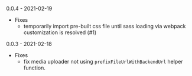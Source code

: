 0.0.4 - 2021-02-19
- Fixes
  - temporarily import pre-built css file until sass loading via webpack customization is resolved (#1)
  
0.0.3 - 2021-02-18
- Fixes
  - fix media uploader not using `prefixFileUrlWithBackendUrl` helper function.